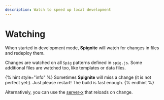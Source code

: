 ```yaml
---
description: Watch to speed up local development
---
```


# Watching

When started in development mode, **Spignite** will watch for changes in files and redeploy them.

Changes are watched on all `Spig` patterns defined in `spig.js`. Some additional files are watched too, like templates or data files.

{% hint style="info" %}
Sometimes **Spignite** will miss a change (it is not perfect yet:). Just please restart! The build is fast enough.
{% endhint %}

Alternatively, you can use the [server-x](https://github.com/svrxjs/svrx) that reloads on change.
